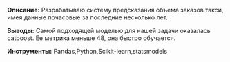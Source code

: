 **Описание:** Разрабатываю систему предсказания объема заказов такси, имея данные почасовые за последние несколько лет.

**Выводы:** Самой подходящей моделью для нашей задачи оказалась catboost. Ее метрика меньше 48, она быстро обучается.

**Инструменты:** Pandas,Python,Scikit-learn,statsmodels
